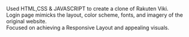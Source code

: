 Used HTML,CSS & JAVASCRIPT to create a clone of Rakuten Viki.
<br>
Login page mimicks the layout, color scheme, fonts, and imagery of the original website.
<br>
Focused on achieving a Responsive Layout and appealing visuals.
